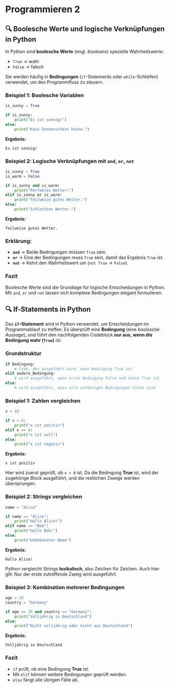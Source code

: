 # Programmieren 2

## 🔍 Boolesche Werte und logische Verknüpfungen in Python

In Python sind **boolesche Werte** (engl. _booleans_) spezielle Wahrheitswerte:

- `True` → wahr
- `False` → falsch

Sie werden häufig in **Bedingungen** (`if`-Statements oder `while`-Schleifen) verwendet, um den Programmfluss zu steuern.

### Beispiel 1: Boolesche Variablen

```python
is_sunny = True

if is_sunny:
    print("Es ist sonnig!")
else:
    print("Kein Sonnenschein heute.")
```

**Ergebnis:**

```
Es ist sonnig!
```

### Beispiel 2: Logische Verknüpfungen mit `and`, `or`, `not`

```python
is_sunny = True
is_warm = False

if is_sunny and is_warm:
    print("Perfektes Wetter!")
elif is_sunny or is_warm:
    print("Teilweise gutes Wetter.")
else:
    print("Schlechtes Wetter.")
```

**Ergebnis:**

```
Teilweise gutes Wetter.
```

### Erklärung:

- **`and`** → Beide Bedingungen müssen `True` sein.
- **`or`** → Eine der Bedingungen muss `True` sein, damit das Ergebnis `True` ist.
- **`not`** → Kehrt den Wahrheitswert um (`not True` → `False`).

### Fazit

Boolesche Werte sind die Grundlage für logische Entscheidungen in Python.  
Mit `and`, `or` und `not` lassen sich komplexe Bedingungen elegant formulieren.

## 🔍 If-Statements in Python

Das **`if`-Statement** wird in Python verwendet, um Entscheidungen im Programmablauf zu treffen. Es überprüft eine **Bedingung** (eine _boolesche Aussage_), und führt den nachfolgenden Codeblock **nur aus, wenn die Bedingung wahr (`True`)** ist.

### Grundstruktur

```python
if Bedingung:
    # Code, der ausgeführt wird, wenn Bedingung True ist
elif andere_Bedingung:
    # wird ausgeführt, wenn erste Bedingung False und diese True ist
else:
    # wird ausgeführt, wenn alle vorherigen Bedingungen False sind
```

### Beispiel 1: Zahlen vergleichen

```python
x = 10

if x > 0:
    print("x ist positiv")
elif x == 0:
    print("x ist null")
else:
    print("x ist negativ")
```

**Ergebnis:**

```
x ist positiv
```

Hier wird zuerst geprüft, ob `x > 0` ist. Da die Bedingung **True** ist, wird der zugehörige Block ausgeführt, und die restlichen Zweige werden übersprungen.

### Beispiel 2: Strings vergleichen

```python
name = "Alice"

if name == "Alice":
    print("Hallo Alice!")
elif name == "Bob":
    print("Hallo Bob!")
else:
    print("Unbekannter Name")
```

**Ergebnis:**

```
Hallo Alice!
```

Python vergleicht Strings **lexikalisch**, also Zeichen für Zeichen. Auch hier gilt: Nur der erste zutreffende Zweig wird ausgeführt.

### Beispiel 3: Kombination mehrerer Bedingungen

```python
age = 20
country = "Germany"

if age >= 18 and country == "Germany":
    print("Volljährig in Deutschland")
else:
    print("Nicht volljährig oder nicht aus Deutschland")
```

**Ergebnis:**

```
Volljährig in Deutschland
```

### Fazit

- `if` prüft, ob eine Bedingung **True** ist.
- Mit `elif` können weitere Bedingungen geprüft werden.
- `else` fängt alle übrigen Fälle ab.
